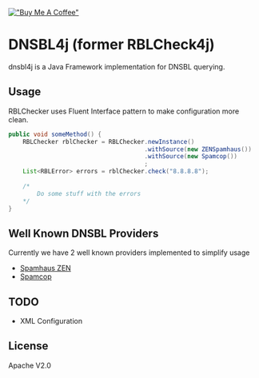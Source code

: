[!["Buy Me A Coffee"](https://www.buymeacoffee.com/assets/img/custom_images/orange_img.png)](https://www.buymeacoffee.com/gbraad)

DNSBL4j (former RBLCheck4j)
=========
dnsbl4j is a Java Framework implementation for DNSBL querying.

Usage
----
RBLChecker uses Fluent Interface pattern to make configuration more clean.
```java
public void someMethod() {
    RBLChecker rblChecker = RBLChecker.newInstance()
                                      .withSource(new ZENSpamhaus())
                                      .withSource(new Spamcop())
                                      ;
    List<RBLError> errors = rblChecker.check("8.8.8.8");
    
    /*
        Do some stuff with the errors
    */
}
```

Well Known DNSBL Providers
----
Currently we have 2 well known providers implemented to simplify usage

 * [Spamhaus ZEN]
 * [Spamcop]

TODO
----
 * XML Configuration

License
----
Apache V2.0

[Spamhaus ZEN]:http://www.spamhaus.org
[Spamcop]:http://www.spamcop.net
